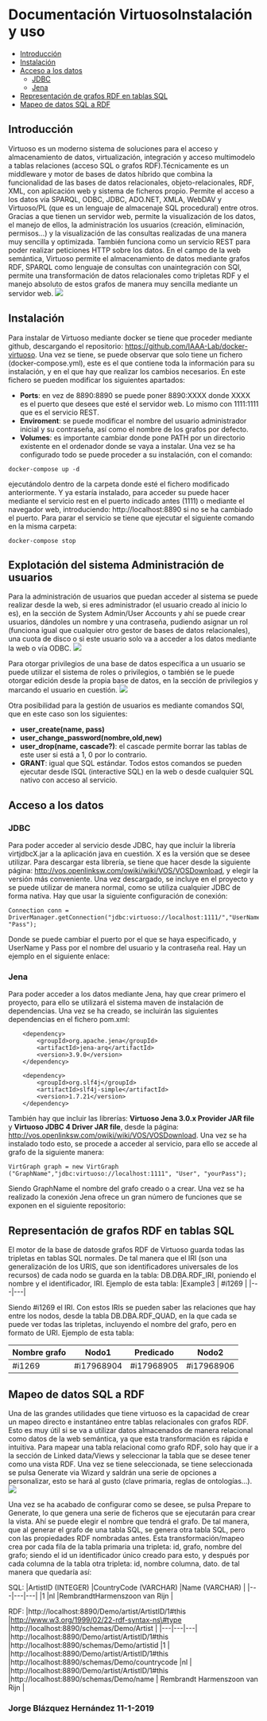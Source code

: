 # Documentación VirtuosoInstalación y uso

<!-- TOC START min:2 max:3 link:true update:true -->
- [Introducción](#introducción)
- [Instalación](#instalacion)
- [Acceso a los datos](#acceso-a-los-datos)
  - [JDBC](#jdbc)
  - [Jena](#jena)
- [Representación de grafos RDF en tablas SQL](#representacion-de-grafos-rdf-en-tablas-sql)
- [Mapeo de datos SQL a RDF](#mapeo-de-datos-sql-a-rdf)

<!-- TOC END -->


## Introducción

Virtuoso es un moderno sistema de soluciones para el acceso y almacenamiento de datos, virtualización, integración y acceso multimodelo a tablas relaciones (acceso SQL o grafos RDF).Técnicamente es un middleware y motor de bases de datos híbrido que combina la funcionalidad de las bases de datos relacionales, objeto-relacionales,
RDF, XML, con aplicación web y sistema de ficheros propio. Permite el acceso a los datos vía SPARQL, ODBC, JDBC, ADO.NET, XMLA, WebDAV y Virtuoso/PL (que es un lenguaje de almacenaje SQL procedural) entre otros.
Gracias a que tienen un servidor web, permite la visualización de los datos, el manejo de ellos, la administración los usuarios (creación, eliminación, permisos...) y la visualización de las consultas realizadas de una manera muy sencilla y optimizada. También funciona como un servicio REST para poder realizar peticiones HTTP sobre los datos. 
En el campo de la web semántica, Virtuoso permite el almacenamiento de datos mediante grafos RDF, SPARQL como lenguaje de consultas con unaintegración con SQl, permite una transformación de datos relacionales como tripletas RDF y el manejo absoluto de estos grafos de manera muy sencilla mediante un servidor web.
![](Images/introduccion.png)

## Instalación

Para instalar de Virtuoso mediante docker se tiene que proceder mediante github, descargando el repositorio:
https://github.com/IAAA-Lab/docker-virtuoso. Una vez se tiene, se puede observar que solo tiene un fichero (docker-compose.yml), este es el que contiene toda la información para su instalación, y en el que hay que realizar los cambios necesarios. En este fichero se pueden modificar los siguientes apartados: 
* **Ports**: en vez de 8890:8890 se puede poner 8890:XXXX donde XXXX es el puerto que desees que esté el servidor web. Lo mismo con 1111:1111 que es el servicio REST. 
* **Enviroment**: se puede modificar el nombre del usuario administrador inicial y su contraseña, así como el nombre de los grafos por defecto. 
* **Volumes**: es importante cambiar donde pone PATH por un directorio existente en el ordenador donde se vaya a instalar. Una vez se ha configurado todo se puede proceder a su instalación, con el comando:
```
docker-compose up -d
```
ejecutándolo dentro de la carpeta donde esté el fichero modificado anteriormente. 
Y ya estaría instalado, para acceder su puede hacer mediante el servicio rest en el puerto indicado antes (1111) o mediante el navegador web, introduciendo: http://localhost:8890 si no se ha cambiado el puerto. 
Para parar el servicio se tiene que ejecutar el siguiente comando en la misma carpeta: 
```
docker-compose stop
```

## Explotación del sistema Administración de usuarios

Para la administración de usuarios que puedan acceder al sistema se puede realizar desde la web, si eres administrador (el usuario creado al inicio lo es), en la sección de System Admin/User Accounts y ahí se puede crear usuarios, dándoles un nombre y una contraseña, pudiendo asignar un rol (funciona igual que cualquier otro gestor de bases de datos relacionales), una cuota de disco o si este usuario solo va a acceder a los datos mediante la web o vía ODBC.
![](Images/explotacion1.png)

Para otorgar privilegios de una base de datos específica a un usuario se puede utilizar el sistema de roles o privilegios, o también se le puede otorgar edición desde la propia base de datos, en la sección de privilegios y marcando el usuario en cuestión.
![](Images/explotacion2.png)

Otra posibilidad para la gestión de usuarios es mediante comandos SQl, que en este caso son los siguientes: 
* **user\_create(name, pass)** 
* **user\_change\_password(nombre,old,new)** 
* **user\_drop(name, cascade?)**: el cascade permite borrar las tablas de este user si está a 1, 0 por lo contrario. 
* **GRANT**: igual que SQL estándar. Todos estos comandos se pueden ejecutar desde ISQL (interactive SQL) en la web o desde cualquier SQL nativo con acceso al servicio.

## Acceso a los datos 
### JDBC 
Para poder acceder al servicio desde JDBC, hay que incluir la librería virtjdbcX.jar a la aplicación java en cuestión. X es la versión que se desee utilizar. Para descargar esta librería, se tiene que hacer desde la siguiente página:
http://vos.openlinksw.com/owiki/wiki/VOS/VOSDownload, 
y elegir la versión más conveniente. Una vez descargado, se incluye en el proyecto y se puede utilizar de manera normal, como se utiliza cualquier JDBC de forma nativa. Hay que usar la siguiente configuración de conexión:
```
Connection conn =
DriverManager.getConnection("jdbc:virtuoso://localhost:1111/","UserName", "Pass");
```
Donde se puede cambiar el puerto por el que se haya especificado, y UserName y Pass por el nombre del usuario y la contraseña real. Hay un ejemplo en el siguiente enlace:

### Jena 
Para poder acceder a los datos mediante Jena, hay que crear primero el proyecto, para ello se utilizará el sistema maven de instalación de dependencias. Una vez se ha creado, se incluirán las siguientes dependencias en el fichero pom.xml: 
```
    <dependency>
        <groupId>org.apache.jena</groupId>
        <artifactId>jena-arq</artifactId>
        <version>3.9.0</version> 
    </dependency>

    <dependency>
        <groupId>org.slf4j</groupId>
        <artifactId>slf4j-simple</artifactId>
        <version>1.7.21</version>
    </dependency>
```
También hay que incluir las librerías: __Virtuoso Jena 3.0.x Provider JAR file__ y __Virtuoso JDBC 4 Driver JAR file__, desde la página:
http://vos.openlinksw.com/owiki/wiki/VOS/VOSDownload. 
Una vez se ha instalado todo esto, se procede a acceder al servicio, para ello se accede al grafo de la siguiente manera:
```
VirtGraph graph = new VirtGraph ("GraphName","jdbc:virtuoso://localhost:1111", "User", "yourPass");
```
Siendo GraphName el nombre del grafo creado o a crear. Una vez se ha realizado la conexión Jena ofrece un gran número de funciones que se exponen en el siguiente repositorio:

## Representación de grafos RDF en tablas SQL 
El motor de la base de datosde grafos RDF de Virtuoso guarda todas las tripletas en tablas SQL normales. De tal manera que el IRI (son una generalización de los URIS, que son identificadores universales de los recursos) de cada nodo se guarda en la tabla: DB.DBA.RDF\_IRI, poniendo el nombre y el identificador, IRI. Ejemplo de esta tabla:
|Example3   |  #i1269 |
|---|---|

Siendo #i1269 el IRI. 
Con estos IRIs se pueden saber las relaciones que hay entre los nodos, desde la tabla DB.DBA.RDF\_QUAD, en la que cada se puede ver todas las tripletas, incluyendo el nombre del grafo, pero en formato de URI. Ejemplo de esta tabla:

|Nombre grafo |Nodo1 |Predicado |Nodo2 |
|---|---|---|---|
|#i1269 |#i17968904 |#i17968905 |#i17968906 |



## Mapeo de datos SQL a RDF

Una de las grandes utilidades que tiene virtuoso es la capacidad de crear un mapeo directo e instantáneo entre tablas relacionales con grafos RDF. Esto es muy útil si se va a utilizar datos almacenados de manera relacional como datos de la web semántica, ya que esta transformación es rápida e intuitiva. Para mapear una tabla relacional como grafo RDF, solo hay que ir a la sección de Linked data/Views y seleccionar la tabla que se desee tener como una vista RDF. Una vez se tiene seleccionada, se tiene seleccionada se pulsa Generate via Wizard y saldrán una serie de opciones a personalizar, esto se hará al gusto (clave primaria, reglas de ontologías...).
![](Images/mapeo.png)


Una vez se ha acabado de configurar como se desee, se pulsa Prepare to Generate, lo que genera una serie de ficheros que se ejecutarán para crear la vista. Ahí se puede elegir el nombre que tendrá el grafo. De tal manera, que al generar el grafo de una tabla SQL, se genera otra tabla SQL, pero con las propiedades RDF nombradas antes. Esta transformación/mapeo crea por cada fila de la tabla primaria una tripleta: id, grafo, nombre del grafo; siendo el id un identificador único creado para esto, y después por cada columna de la tabla otra tripleta: id, nombre columna, dato. de tal manera que quedaría así:

SQL:
|ArtistID (INTEGER) |CountryCode (VARCHAR) |Name (VARCHAR) |
|---|---|---|
|1 |nl   |RembrandtHarmenszoon van Rijn   |


RDF:
|http://localhost:8890/Demo/artist/ArtistID/1\#this |http://www.w3.org/1999/02/22-rdf-syntax-ns\#type   |http://localhost:8890/schemas/Demo/Artist   |
|---|---|---|
|http://localhost:8890/Demo/artist/ArtistID/1\#this   |http://localhost:8890/schemas/Demo/artistid   |1   |
|http://localhost:8890/Demo/artist/ArtistID/1\#this   |http://localhost:8890/schemas/Demo/countrycode   |nl   |
|http://localhost:8890/Demo/artist/ArtistID/1\#this   |http://localhost:8890/schemas/Demo/name   | Rembrandt Harmenszoon van Rijn  |


### Jorge Blázquez Hernández 11-1-2019